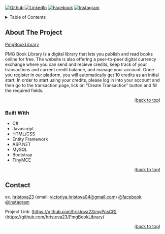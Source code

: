 <div id="top"></div>

[![Github][github-shield]][github-url]
[![LinkedIn][linkedin-shield]][linkedin-url]
[![Facebook][facebook-shield]][facebook-url]
[![Instagram][instagram-shield]][instagram-url]

<!-- TABLE OF CONTENTS -->
<details>
  <summary>Table of Contents</summary>
  <ol>
    <li>
      <a href="#about-the-project">About The Project</a>
      <ul>
        <li><a href="#built-with">Built With</a></li>
      </ul>
    </li>
    <li><a href="#contact">Contact</a></li>
  </ol>
</details>



<!-- ABOUT THE PROJECT -->
## About The Project

[PmgBookLibrary](http://pmgbooklibrary-001-site1.ftempurl.com/)

 PMG Book Library is a digital library that lets you publish and read books online for free. The website is also offering a peer-to-peer digital currency exchange where you can send and recieve credits, keep track of your transactions and current credit balance, and manage your account.
 Once you register in our platform, you will automatically get 10 credits as an initial start. In order to start using your credits, please log in into your account and then go to the transaction page, lick on “Create Transaction” button and fill the required fields.

<p align="right">(<a href="#top">back to top</a>)</p>



### Built With

* C#
* Javascript
* HTML/CSS
* Entity Framework
* ASP.NET
* MySQL
* Bootstrap
* TinyMCE

<p align="right">(<a href="#top">back to top</a>)</p>



<!-- CONTACT -->
## Contact

ex. [hristova23](https://github.com/hristova23) (email: victoriya.hristova04@gmail.com)
[@facebook](https://www.facebook.com/profile.php?id=100009588433228) [@instagram](https://www.instagram.com/hristova__viktoria/)

Project Link: [https://github.com/hristova23/myPosCR](https://github.com/hristova23/PmgBookLibrary)

<p align="right">(<a href="#top">back to top</a>)</p>



<!-- MARKDOWN LINKS & IMAGES -->
[github-shield]: https://img.shields.io/badge/GitHub-100000?style=for-the-badge&logo=github&logoColor=white
[github-url]: https://github.com/hristova23
[linkedin-shield]: https://img.shields.io/badge/-LinkedIn-black.svg?style=for-the-badge&logo=linkedin&colorB=555
[linkedin-url]: https://www.linkedin.com/in/victoriya-hristova-157154228/
[facebook-shield]: https://img.shields.io/badge/Facebook-1877F2?style=for-the-badge&logo=facebook&logoColor=white
[facebook-url]: https://www.facebook.com/profile.php?id=100009588433228
[instagram-shield]: https://img.shields.io/badge/Instagram-E4405F?style=for-the-badge&logo=instagram&logoColor=white
[instagram-url]: https://www.instagram.com/hristova__viktoria/
